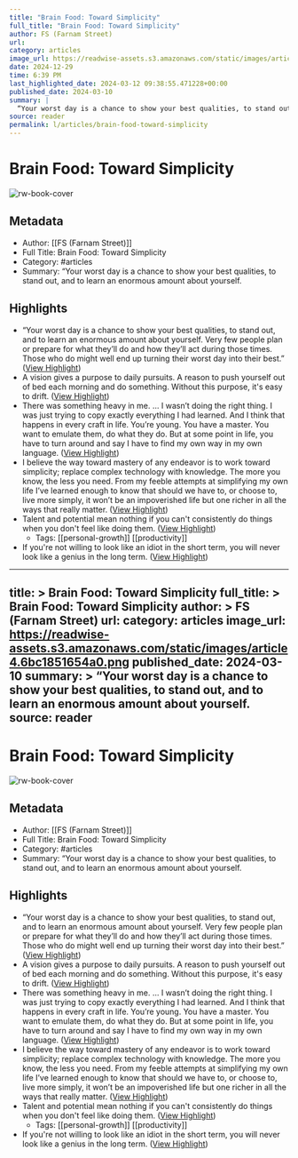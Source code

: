 ```yaml
---
title: "Brain Food: Toward Simplicity"
full_title: "Brain Food: Toward Simplicity"
author: FS (Farnam Street)
url: 
category: articles
image_url: https://readwise-assets.s3.amazonaws.com/static/images/article4.6bc1851654a0.png
date: 2024-12-29
time: 6:39 PM
last_highlighted_date: 2024-03-12 09:38:55.471228+00:00
published_date: 2024-03-10
summary: |
  “Your worst day is a chance to show your best qualities, to stand out, and to learn an enormous amount about yourself.
source: reader
permalink: l/articles/brain-food-toward-simplicity
---
```

# Brain Food: Toward Simplicity

![rw-book-cover](https://readwise-assets.s3.amazonaws.com/static/images/article4.6bc1851654a0.png)

## Metadata
- Author: [[FS (Farnam Street)]]
- Full Title: Brain Food: Toward Simplicity
- Category: #articles
- Summary: “Your worst day is a chance to show your best qualities, to stand out, and to learn an enormous amount about yourself.

## Highlights
- “Your worst day is a chance to show your best qualities, to stand out, and to learn an enormous amount about yourself. Very few people plan or prepare for what they’ll do and how they’ll act during those times. Those who do might well end up turning their worst day into their best.” ([View Highlight](https://read.readwise.io/read/01hrs0bcfdtwwec0j4seafzrrg))
- A vision gives a purpose to daily pursuits. A reason to push yourself out of bed each morning and do something. Without this purpose, it's easy to drift. ([View Highlight](https://read.readwise.io/read/01hrs0de2spgx4c3h9y8rfv3dp))
- There was something heavy in me. … I wasn’t doing the right thing. I was just trying to copy exactly everything I had learned. And I think that happens in every craft in life. You’re young. You have a master. You want to emulate them, do what they do. But at some point in life, you have to turn around and say I have to find my own way in my own language. ([View Highlight](https://read.readwise.io/read/01hrs0egj4w4mrckchd1vfgtry))
- I believe the way toward mastery of any endeavor is to work toward simplicity; replace complex technology with knowledge. The more you know, the less you need. From my feeble attempts at simplifying my own life I’ve learned enough to know that should we have to, or choose to, live more simply, it won’t be an impoverished life but one richer in all the ways that really matter. ([View Highlight](https://read.readwise.io/read/01hrs0e10rgkdr73pk6zfa2pte))
- Talent and potential mean nothing if you can't consistently do things when you don't feel like doing them. ([View Highlight](https://read.readwise.io/read/01hrs0ez1kzdaewgspw9t23ba6))
    - Tags: [[personal-growth]] [[productivity]] 
- If you're not willing to look like an idiot in the short term, you will never look like a genius in the long term. ([View Highlight](https://read.readwise.io/read/01hrs0ex7qv8v5kgn9v4035v6t))


---
title: >
  Brain Food: Toward Simplicity
full_title: >
  Brain Food: Toward Simplicity
author: >
  FS (Farnam Street)
url: 
category: articles
image_url: https://readwise-assets.s3.amazonaws.com/static/images/article4.6bc1851654a0.png
published_date: 2024-03-10
summary: >
  “Your worst day is a chance to show your best qualities, to stand out, and to learn an enormous amount about yourself.
source: reader
---
# Brain Food: Toward Simplicity

![rw-book-cover](https://readwise-assets.s3.amazonaws.com/static/images/article4.6bc1851654a0.png)

## Metadata
- Author: [[FS (Farnam Street)]]
- Full Title: Brain Food: Toward Simplicity
- Category: #articles
- Summary: “Your worst day is a chance to show your best qualities, to stand out, and to learn an enormous amount about yourself.

## Highlights
- “Your worst day is a chance to show your best qualities, to stand out, and to learn an enormous amount about yourself. Very few people plan or prepare for what they’ll do and how they’ll act during those times. Those who do might well end up turning their worst day into their best.” ([View Highlight](https://read.readwise.io/read/01hrs0bcfdtwwec0j4seafzrrg))
- A vision gives a purpose to daily pursuits. A reason to push yourself out of bed each morning and do something. Without this purpose, it's easy to drift. ([View Highlight](https://read.readwise.io/read/01hrs0de2spgx4c3h9y8rfv3dp))
- There was something heavy in me. … I wasn’t doing the right thing. I was just trying to copy exactly everything I had learned. And I think that happens in every craft in life. You’re young. You have a master. You want to emulate them, do what they do. But at some point in life, you have to turn around and say I have to find my own way in my own language. ([View Highlight](https://read.readwise.io/read/01hrs0egj4w4mrckchd1vfgtry))
- I believe the way toward mastery of any endeavor is to work toward simplicity; replace complex technology with knowledge. The more you know, the less you need. From my feeble attempts at simplifying my own life I’ve learned enough to know that should we have to, or choose to, live more simply, it won’t be an impoverished life but one richer in all the ways that really matter. ([View Highlight](https://read.readwise.io/read/01hrs0e10rgkdr73pk6zfa2pte))
- Talent and potential mean nothing if you can't consistently do things when you don't feel like doing them. ([View Highlight](https://read.readwise.io/read/01hrs0ez1kzdaewgspw9t23ba6))
    - Tags: [[personal-growth]] [[productivity]] 
- If you're not willing to look like an idiot in the short term, you will never look like a genius in the long term. ([View Highlight](https://read.readwise.io/read/01hrs0ex7qv8v5kgn9v4035v6t))



